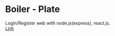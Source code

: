 # Boiler - Plate

Login/Register web with node.js(express), react.js.  
<a href="https://first-daisy-ddd.notion.site/Boiler-Plate-5ef269ad1a0a439880f3ffc434b8cb06">Link<a/>
    

